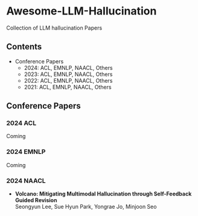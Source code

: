 # Awesome-LLM-Hallucination
Collection of LLM hallucination Papers

## Contents
- Conference Papers
	- 2024: ACL, EMNLP, NAACL, Others
	- 2023: ACL, EMNLP, NAACL, Others
	- 2022: ACL, EMNLP, NAACL, Others
	- 2021: ACL, EMNLP, NAACL, Others

## Conference Papers
### 2024 ACL
Coming
### 2024 EMNLP
Coming
### 2024 NAACL
-   **Volcano: Mitigating Multimodal Hallucination through Self-Feedback Guided Revision**  
Seongyun Lee, Sue Hyun Park, Yongrae Jo, Minjoon Seo
<!--stackedit_data:
eyJoaXN0b3J5IjpbLTE2ODEzMDI2NjYsLTY2NjQwMzczMyw5Mj
c3OTcxMTgsMjEyMDA0MjE1MCwtNTExNzc4NjQ5LDIwNDk5MjE0
OTMsLTQ4MDc4OTk3MiwtMTExODU5NzI5Nl19
-->